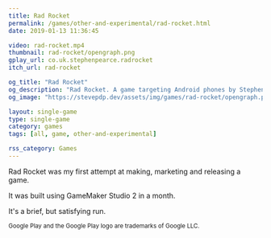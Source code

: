```yaml
---
title: Rad Rocket
permalink: /games/other-and-experimental/rad-rocket.html
date: 2019-01-13 11:36:45

video: rad-rocket.mp4
thumbnail: rad-rocket/opengraph.png
gplay_url: co.uk.stephenpearce.radrocket
itch_url: rad-rocket

og_title: "Rad Rocket"
og_description: "Rad Rocket. A game targeting Android phones by Stephen Pearce"
og_image: "https://stevepdp.dev/assets/img/games/rad-rocket/opengraph.png"

layout: single-game
type: single-game
category: games
tags: [all, game, other-and-experimental]

rss_category: Games
---
```


Rad Rocket was my first attempt at making, marketing and releasing a game.

It was built using GameMaker Studio 2 in a month.

It's a brief, but satisfying run.

<footer><small>Google Play and the Google Play logo are trademarks of Google LLC.</small></footer>
